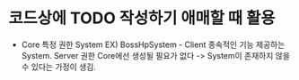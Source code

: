 # 코드상에 TODO 작성하기 애매할 때 활용 #

* Core 특정 권한 System
    EX) BossHpSystem - Client 종속적인 기능 제공하는 System. Server 권한 Core에선 생성될 필요가 없다
    -> System이 존재하지 않을 수 있다는 가정이 생김.